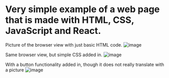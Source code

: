 # Very simple example of a web page that is made with HTML, CSS, JavaScript and React.
Picture of the browser view with just basic HTML code.
![image](https://github.com/t0vure00/t0vure00.github.io/assets/78693752/cce663b0-41c0-445b-88f2-fd4e032d84d4)

Same browser view, but simple CSS added in.
![image](https://github.com/t0vure00/t0vure00.github.io/assets/78693752/7b9f064d-d781-41d8-8e9e-5097b9285947)

With a button functionality added in, though it does not really translate with a picture
![image](https://github.com/t0vure00/t0vure00.github.io/assets/78693752/7bdb44d0-e649-406e-af3c-c12ab94624b9)
